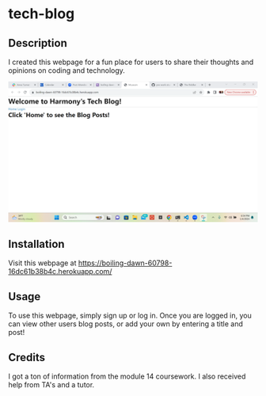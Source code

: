 # tech-blog

## Description

I created this webpage for a fun place for users to share their thoughts and opinions on coding and technology.

![Alt Text](<public\images\techblog.png>)


## Installation
Visit this webpage at https://boiling-dawn-60798-16dc61b38b4c.herokuapp.com/

## Usage

To use this webpage, simply sign up or log in. Once you are logged in, you can view other users blog posts, or add your own by entering a title and post!


## Credits
I got a ton of information from the module 14 coursework. I also received help from TA's and a tutor.
